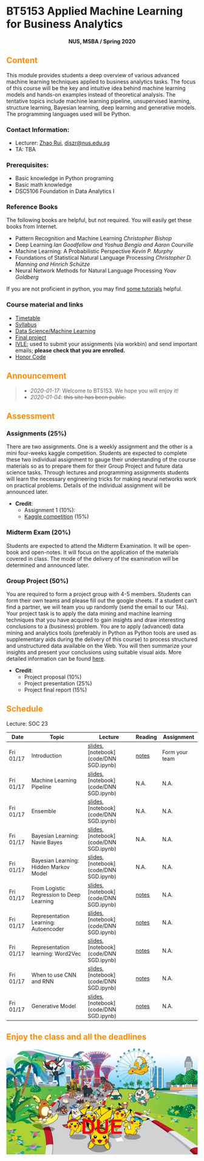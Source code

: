 # BT5153 Applied Machine Learning for Business Analytics

#### <center>NUS, MSBA / Spring 2020</center>

## <font color='DarkOrange'>Content</font>

This module provides students a deep overview of various advanced machine learning techniques applied to business analytics tasks. The focus of this course will be the key and intuitive idea behind machine learning models and hands-on examples instead of theoretical analysis. The tentative topics include machine learning pipeline, unsupervised learning, structure learning, Bayesian learning, deep learning and generative models. The programming languages used will be Python.

### Contact Information:

- Lecturer: [Zhao Rui](https://rzntu.github.io), [diszr@nus.edu.sg](mailto:diszr@nus.edu.sg)
- TA: TBA

### Prerequisites:

- Basic knowledge in Python programing 
- Basic math knowledge
- DSC5106 Foundation in Data Analytics I

### Reference Books

The following books are helpful, but not required. You will easily get these books from Internet.

- Pattern Recognition and Machine Learning      *Christopher Bishop*
- Deep Learning *Ian Goodfellow and Yoshua Bengio and Aaron Courville*
- Machine Learning: A Probabilistic Perspective *Kevin P. Murphy*
- Foundations of Statistical Natural Language Processing *Christopher D. Manning and Hinrich Schütze*
- Neural Network Methods for Natural Language Processing *Yoav Goldberg*

If you are not proficient in python, you may find [some tutorials](material/coding.md) helpful.


### Course material and links

- [Timetable](#schedule)
- [Syllabus](material/syllabus.md)
- [Data Science/Machine Learning](material/dspractice.md)
- [Final project](project/project.md)
- [IVLE](https://ivle.nus.edu.sg/); used to submit your assignments (via workbin) and send important emails; **please check that you are enrolled.**
- [Honor Code](honorcode.md)

## <font color='DarkOrange'>Announcement</font>

> - *2020-01-17*: Welcome to BT5153. We hope you will enjoy it!
> - *2020-01-04*: ~~this site has been public.~~

## <font color='DarkOrange'>Assessment</font>

### Assignments (25%)

There are two assignments. One is a weekly assignment and the other is a mini four-weeks kaggle competition. Students are expected to complete these two individual assignment to gauge their understanding of the course materials so as to prepare them for their Group Project and future data science tasks. Through lectures and programming assignments students will learn the necessary engineering tricks for making neural networks work on practical problems. Details of the individual assignment will be announced later. 

- **Credit**:
  * Assignment 1 (10%): 
  * [Kaggle competition](hwk/kaggle.md) (15%)
 

### Midterm Exam (20%)

Students are expected to attend the Midterm Examination. It will be open-book and open-notes. It will focus on the application of the materials covered in class. The mode of the delivery of the examination will be determined and announced later.

### Group Project (50%)

You are required to form a project group with 4-5 members. Students can form their own teams and please fill out the google sheets. If a student can’t find a partner, we will team you up randomly (send the email to our TAs). Your project task is to apply the data mining and machine learning techniques that you have acquired to gain insights and draw interesting conclusions to a (business) problem. You are to apply (advanced) data mining and analytics tools (preferably in Python as Python tools are used as supplementary aids during the delivery of this course) to process structured and unstructured data available on the Web. You will then summarize your insights and present your conclusions using suitable visual aids. More detailed information can be found [here](project/project.md).

- **Credit**:
  * Project proposal (10%) 
  * Project presentation (25%)
  * Project final report (15%)



## <font color='DarkOrange'>Schedule</font>

Lecture: SOC 23

**Date** |	**Topic** |	**Lecture** |	**Reading**	| **Assignment**
------------ | ------------- | ------------- | ------------- | -------------
Fri 01/17 | Introduction | [slides](project/project.pdf), [notebook](code/DNN SGD.ipynb) | [notes](note/week1.md) | Form your team
Fri 01/17 | Machine Learning Pipeline | [slides](project/project.pdf), [notebook](code/DNN SGD.ipynb) | N.A. | N.A.
Fri 01/17 | Ensemble | [slides](project/project.pdf), [notebook](code/DNN SGD.ipynb) | N.A.| N.A.
Fri 01/17 | Bayesian Learning: Navie Bayes | [slides](project/project.pdf), [notebook](code/DNN SGD.ipynb) | N.A. | N.A.
Fri 01/17 | Bayesian Learning: Hidden Markov Model | [slides](project/project.pdf), [notebook](code/DNN SGD.ipynb) | N.A. | N.A.
Fri 01/17 |  From Logistic Regression to Deep Learning | [slides](project/project.pdf), [notebook](code/DNN SGD.ipynb) | [notes](note/week1.md) | N.A.
Fri 01/17 | Representation Learning: Autoencoder | [slides](project/project.pdf), [notebook](code/DNN SGD.ipynb) | [notes](note/week1.md) | N.A.
Fri 01/17 | Representation learning: Word2Vec | [slides](project/project.pdf), [notebook](code/DNN SGD.ipynb) | [notes](note/week1.md) | N.A.
Fri 01/17 | When to use CNN and RNN | [slides](project/project.pdf), [notebook](code/DNN SGD.ipynb) | [notes](note/week1.md) | N.A.
Fri 01/17 | Generative Model | [slides](project/project.pdf), [notebook](code/DNN SGD.ipynb) | [notes](note/week1.md) | N.A.

## <font color='DarkOrange'>Enjoy the class and all the deadlines</font>

![credit: SG PIKACHU RUN 2017](img/PIKA.jpg)

